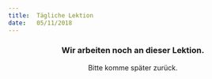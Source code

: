 ```yaml
---
title:  Tägliche Lektion
date:   05/11/2018
---
```


### <center>Wir arbeiten noch an dieser Lektion.</center>
<center>Bitte komme später zurück.</center>